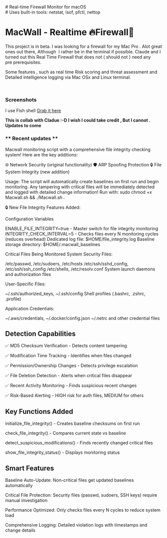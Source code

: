 <p>&nbsp;</p>
<p style="text-align: left;"># Real-time Firewall Monitor for macOS<br /># Uses built-in tools: netstat, lsof, pfctl, nettop</br></p>
<h1><strong>MacWall - Realtime 🔥Firewall🧱&nbsp;</strong></h1>
<p>This project is in beta. I was looking for a firewall for my Mac Pro . Alot great ones out there, Although&nbsp; I rather be in the terminal if possible. Claude and I turned out this Real Time Firewall that does not ( should not ) need any pre&nbsp;prerequisites.</p>
<p>Some features , such as real time Risk scoring and threat assessment and Detailed intelligence logging via Mac OSx and Linux terminal.</p>
<p>&nbsp;</p>
<h3> Screenshots</h3>
<p>I use Fish shell <a href="https://fishshell.com/"> Grab it here</a> </p>
<p><strong>This is collab with Cladue :-D I wish I could take credit , But I cannot . Updates to come </strong></p>
<h3>** Recent updates ** </h3>

Macwall monitoring script with a comprehensive file integrity checking system! Here are the key additions:

🌐 Network Security (original functionality)
🛡️ ARP Spoofing Protection
🔒 File System Integrity (new addition)

Usage: The script will automatically create baselines on first run and begin monitoring. Any tampering with critical files will be immediately detected and logged with detailed change information! Run with: sudo chmod +x Macwall.sh &amp;&amp; ./Macwall.sh . 


🔒 New File Integrity Features Added:

Configuration Variables

ENABLE_FILE_INTEGRITY=true - Master switch for file integrity monitoring
INTEGRITY_CHECK_INTERVAL=5 - Checks files every N monitoring cycles (reduces overhead)
Dedicated log file: $HOME/file_integrity.log
Baseline storage directory: $HOME/.macwall_baselines

Critical Files Being Monitored
System Security Files:

/etc/passwd, /etc/sudoers, /etc/hosts
/etc/ssh/sshd_config, /etc/ssh/ssh_config
/etc/shells, /etc/resolv.conf
System launch daemons and authorization files

User-Specific Files:

~/.ssh/authorized_keys, ~/.ssh/config
Shell profiles (.bashrc, .zshrc, .profile)

Application Credentials:

~/.aws/credentials, ~/.docker/config.json
~/.netrc and other credential files

<h2>Detection Capabilities</h2>
<p>
✅ MD5 Checksum Verification - Detects content tampering

  ✅ Modification Time Tracking - Identifies when files changed

✅ Permission/Ownership Changes - Detects privilege escalation

✅ File Deletion Detection - Alerts when critical files disappear

✅ Recent Activity Monitoring - Finds suspicious recent changes

✅ Risk-Based Alerting - HIGH risk for auth files, MEDIUM for others
</p>
<h2>Key Functions Added</h2>

initialize_file_integrity() - Creates baseline checksums on first run

check_file_integrity() - Compares current state vs baseline

detect_suspicious_modifications() - Finds recently changed critical files

show_file_integrity_status() - Displays monitoring status

<h2>Smart Features</h2>

Baseline Auto-Update: Non-critical files get updated baselines automatically

Critical File Protection: Security files (passwd, sudoers, SSH keys) require manual investigation

Performance Optimized: Only checks files every N cycles to reduce system load

Comprehensive Logging: Detailed violation logs with timestamps and change details


